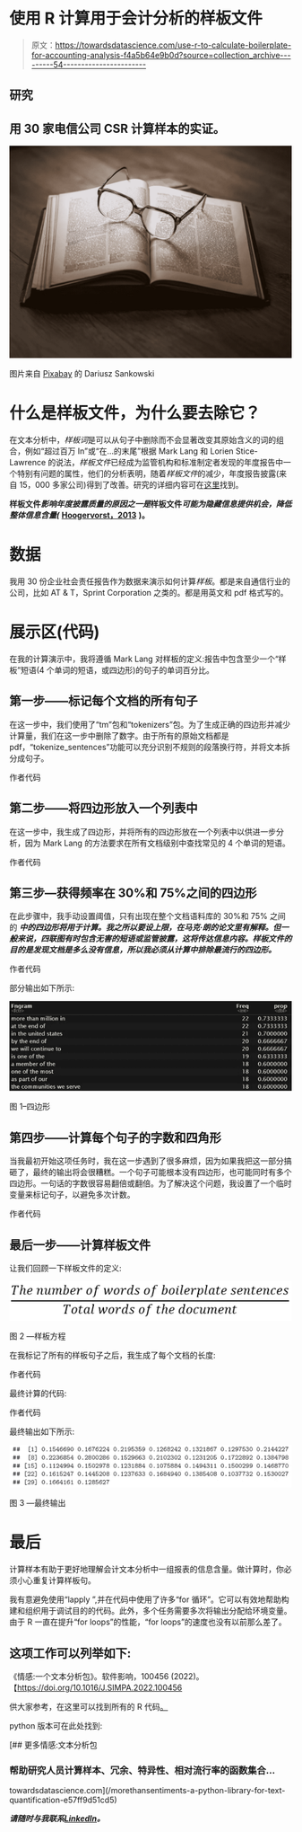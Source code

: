 # 使用 R 计算用于会计分析的样板文件

> 原文：<https://towardsdatascience.com/use-r-to-calculate-boilerplate-for-accounting-analysis-f4a5b64e9b0d?source=collection_archive---------54----------------------->

## 研究

## 用 30 家电信公司 CSR 计算样本的实证。

![](img/0eefde44191b3ea92fc4ca3c8680ba68.png)

图片来自 [Pixabay](https://pixabay.com/?utm_source=link-attribution&utm_medium=referral&utm_campaign=image&utm_content=1052010) 的 Dariusz Sankowski

# 什么是样板文件，为什么要去除它？

在文本分析中，*样板词*是可以从句子中删除而不会显著改变其原始含义的词的组合，例如“超过百万 In”或“在…的末尾”根据 Mark Lang 和 Lorien Stice-Lawrence 的说法，*样板文件*已经成为监管机构和标准制定者发现的年度报告中一个特别有问题的属性，他们的分析表明，随着*样板文件*的减少，年度报告披露(来自 15，000 多家公司)得到了改善。研究的详细内容可在[这里](https://www.sciencedirect.com/science/article/abs/pii/S0165410115000658)找到。

**样板文件*影响年度披露质量的原因之一是*样板文件*可能为隐藏信息提供机会，降低整体信息含量(*** [**Hoogervorst，2013**](https://www.ifrs.org/news-and-events/2013/06/iasb-chairs-speech-breaking-the-boilerplate/) **)。**

# 数据

我用 30 份企业社会责任报告作为数据来演示如何计算*样板*。都是来自通信行业的公司，比如 AT & T，Sprint Corporation 之类的。都是用英文和 pdf 格式写的。

# 展示区(代码)

在我的计算演示中，我将遵循 Mark Lang 对样板的定义:报告中包含至少一个“样板”短语(4 个单词的短语，或四边形)的句子的单词百分比。

## 第一步——标记每个文档的所有句子

在这一步中，我们使用了“tm”包和“tokenizers”包。为了生成正确的四边形并减少计算量，我们在这一步中删除了数字。由于所有的原始文档都是 pdf，“tokenize_sentences”功能可以充分识别不规则的段落换行符，并将文本拆分成句子。

作者代码

## 第二步——将四边形放入一个列表中

在这一步中，我生成了四边形，并将所有的四边形放在一个列表中以供进一步分析，因为 Mark Lang 的方法要求在所有文档级别中查找常见的 4 个单词的短语。

作者代码

## 第三步—获得频率在 30%和 75%之间的四边形

在此步骤中，我手动设置阈值，只有出现在整个文档语料库的 30%和 75% 之间的 ***中的四边形将用于计算。我之所以要设上限，在马克·朗的论文里有解释。但一般来说，四联图有时包含无害的短语或监管披露，这将传达信息内容。样板文件的目的是发现文档是多么没有信息，所以我必须从计算中排除最流行的四边形。***

作者代码

部分输出如下所示:

![](img/49bee904dac4370aaf90d6f24882f74b.png)

图 1–四边形

## 第四步——计算每个句子的字数和四角形

当我最初开始这项任务时，我在这一步遇到了很多麻烦，因为如果我把这一部分搞砸了，最终的输出将会很糟糕。一个句子可能根本没有四边形，也可能同时有多个四边形。一句话的字数很容易翻倍或翻倍。为了解决这个问题，我设置了一个临时变量来标记句子，以避免多次计数。

作者代码

## 最后一步——计算样板文件

让我们回顾一下样板文件的定义:

![](img/b33fdb3042919bb647cce8e144755392.png)

图 2 —样板方程

在我标记了所有的样板句子之后，我生成了每个文档的长度:

作者代码

最终计算的代码:

作者代码

最终输出如下所示:

![](img/01f475c428d0fb73f710928522a3f29d.png)

图 3 —最终输出

# 最后

计算样本有助于更好地理解会计文本分析中一组报表的信息含量。做计算时，你必须小心重复计算样板句。

我有意避免使用“lapply ”,并在代码中使用了许多“for 循环”。它可以有效地帮助构建和组织用于调试目的的代码。此外，多个任务需要多次将输出分配给环境变量。由于 R 一直在提升“for loops”的性能，“for loops”的速度也没有以前那么差了。

## 这项工作可以列举如下:

《情感:一个文本分析包》。软件影响，100456 (2022)。【https://doi.org/10.1016/J.SIMPA.2022.100456 

供大家参考，在这里可以找到所有的 R 代码[。](https://github.com/jinhangjiang/Boilerplate)

python 版本可在此处找到:

[](/morethansentiments-a-python-library-for-text-quantification-e57ff9d51cd5) [## 更多情感:文本分析包

### 帮助研究人员计算样本、冗余、特异性、相对流行率的函数集合…

towardsdatascience.com](/morethansentiments-a-python-library-for-text-quantification-e57ff9d51cd5) 

***请随时与我联系***[***LinkedIn***](https://www.linkedin.com/in/jinhangjiang/)***。***